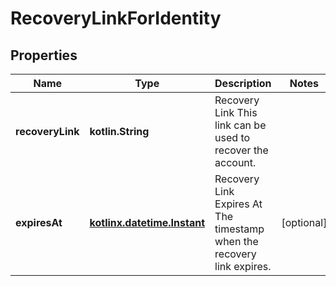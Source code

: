 
# RecoveryLinkForIdentity

## Properties
| Name | Type | Description | Notes |
| ------------ | ------------- | ------------- | ------------- |
| **recoveryLink** | **kotlin.String** | Recovery Link  This link can be used to recover the account. |  |
| **expiresAt** | [**kotlinx.datetime.Instant**](kotlinx.datetime.Instant.md) | Recovery Link Expires At  The timestamp when the recovery link expires. |  [optional] |



